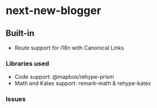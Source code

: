 # next-new-blogger

## Built-in

- Route support for i18n with Canonical Links

### Libraries used

- Code support: @mapbox/rehype-prism
- Math and Katex support: remark-math & rehype-katex

### Issues
